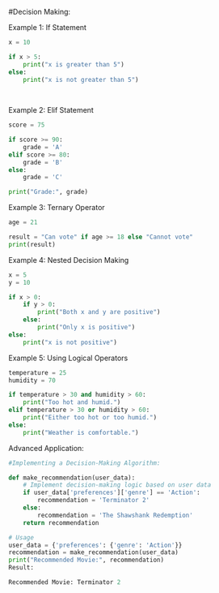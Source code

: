 #Decision Making:<br />

Example 1: If Statement

```python
x = 10

if x > 5:
    print("x is greater than 5")
else:
    print("x is not greater than 5")
    
    
```
Example 2: Elif Statement

```python
score = 75

if score >= 90:
    grade = 'A'
elif score >= 80:
    grade = 'B'
else:
    grade = 'C'

print("Grade:", grade)
```
Example 3: Ternary Operator

```python
age = 21

result = "Can vote" if age >= 18 else "Cannot vote"
print(result)
```
Example 4: Nested Decision Making

```python
x = 5
y = 10

if x > 0:
    if y > 0:
        print("Both x and y are positive")
    else:
        print("Only x is positive")
else:
    print("x is not positive")
```
Example 5: Using Logical Operators

```python
temperature = 25
humidity = 70

if temperature > 30 and humidity > 60:
    print("Too hot and humid.")
elif temperature > 30 or humidity > 60:
    print("Either too hot or too humid.")
else:
    print("Weather is comfortable.")
```
Advanced Application:
```python
#Implementing a Decision-Making Algorithm:

def make_recommendation(user_data):
    # Implement decision-making logic based on user data
    if user_data['preferences']['genre'] == 'Action':
        recommendation = 'Terminator 2'
    else:
        recommendation = 'The Shawshank Redemption'
    return recommendation

# Usage
user_data = {'preferences': {'genre': 'Action'}}
recommendation = make_recommendation(user_data)
print("Recommended Movie:", recommendation)
Result:

Recommended Movie: Terminator 2
```

